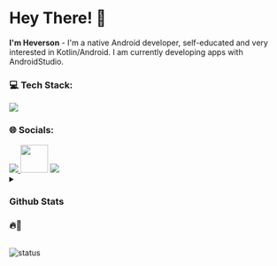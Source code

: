 # Hey There! 👋
**I'm Heverson** - I'm a native Android developer, self-educated and very interested in Kotlin/Android. I am currently developing apps with AndroidStudio.
### 💻 Tech Stack:
<a href="#">
    <img src="https://skillicons.dev/icons?i=kotlin,androidstudio,github,figma,photoshop,illustrator&theme=dark" />
  </a>
  
### 🌐 Socials:
<a href="https://instagram.com/heversonasc">
    <img src="https://skillicons.dev/icons?i=instagram&theme=dark" />
  </a>
</a>
  <a href="https://heversonassunao@gmail.com" target="_blank" rel="noreferrer"><img src="https://www.pngall.com/wp-content/uploads/12/Gmail-Logo-PNG-Cutout.png" height="50" /></a>

<a href="discord.com/heversonasc">
    <img src="https://skillicons.dev/icons?i=discord&theme=dark" />
  </a>
</a>
 
  
<details>
 <summary> <h3>Github Stats <h3>🔥🚀</summary>
    
![](https://github-readme-stats.vercel.app/api?username=heversonasc&theme=tokyonight&hide_border=false&include_all_commits=true&count_private=true)<br/>
![](https://github-readme-streak-stats.herokuapp.com/?user=heversonasc&theme=tokyonight&hide_border=false)<br/>
</details>

![status](https://camo.githubusercontent.com/ad8ea6fc9da53ab080110622c5b283bc938578fb067b05059d91aab2883fce4b/68747470733a2f2f6b6f6d617265762e636f6d2f67687076632f3f757365726e616d653d616d6972626179617430266c6162656c3d50726f66696c65253230766965777326636f6c6f723d383034326663267374796c653d706c6173746963) 
